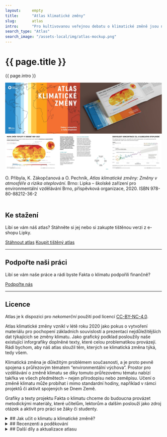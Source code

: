 ```yaml
---
layout:     empty
title:      "Atlas klimatické změny"
slug:       atlas
intro:      "Pro kultivovanou veřejnou debatu o klimatické změně jsou nezbytná dobrá a především srozumitelně vysvětlená data. Proto v tomto atlasu nabízíme snadno pochopitelné grafy a mapy, které jsou navíc vždy doplněny textem, který danou problematiku vysvětluje."
search_type: "Atlas"
search_image: "/assets-local/img/atlas-mockup.png"
---
```


<div class="section"><div class="container">
<div class="row" markdown="on">
    <div class="col-md-12 col-lg-9">
        <h1>{{ page.title }}</h1>
        <p class="lead">{{ page.intro }}</p>
        <img src="/assets-local/img/atlas-preview.jpg" class="img-fluid mb-1" alt="Alas klimatické změny">
        <p>O. Přibyla, K. Zákopčanová a O. Pechník, <em>Atlas klimatické změny: Změny v atmosféře a rizika oteplování</em>. Brno: Lipka – školské zařízení pro environmentální vzdělávání Brno, příspěvková organizace, 2020. ISBN 978-80-88212-36-2</p>
    </div>
    <div class="col-md-12 col-lg-3" style="margin-top: 3rem;">
        <h2>Ke stažení</h2>
        <p>Líbí se vám náš atlas? Stáhněte si jej nebo si zakupte tištěnou verzi z e-shopu Lipky.</p>
        <a href="/assets-local/files/atlas-klimaticke-zmeny.pdf" target="_blank" class="btn btn-primary"><i class="fas fa-fw fa-file-download"></i> Stáhnout atlas</a>
        <a href="https://www.lipka.cz/lipka?idk=zbozi93|5" class="btn btn-secondary"><i class="fas fa-fw fa-atlas"></i> Koupit tištěný atlas</a>
        <hr />
        <h2>Podpořte naši práci</h2>
        <p>Libí se vám naše práce a rádi byste Fakta o klimatu podpořili finančně?</p>
        <a href="{{ site.fundraising }}" class="btn btn-primary"><i class="fas fa-fw fa-heart"></i> Podpořte nás</a>
        <hr />
        <h2>Licence</h2>
        <p>Atlas je k dispozici pro <em>nekomerční</em> použití pod licencí <a href="https://creativecommons.org/licenses/by-nc/4.0/deed.cs" title="Uveďte původ-Neužívejte komerčně 4.0 Mezinárodní" rel="license">CC-BY-NC-4.0</a>.</p>
    </div>
</div>
</div></div>

<div class="section"><div class="container" markdown="1">

Atlas klimatické změny vznikl v létě roku 2020 jako pokus o vytvoření materiálu pro pochopení základních souvislostí a prezentaci nejdůležitějších dat týkajících se změny klimatu. Jako grafický podklad posloužily naše existující inforgrafiky doplněné texty, které celou problematikou provázejí. Rádi bychom, aby náš atlas sloužil těm, kterých se klimatická změna týká, tedy všem.

Klimatická změna je důležitým problémem současnosti, a je proto pevně spojena s průřezovým tématem “environmentální výchova”. Prostor pro vzdělávání o změně klimatu se díky tomuto průřezovému tématu nabízí takřka ve všech předmětech – nejen přírodopisu nebo zeměpisu. Učení o změně klimatu může probíhat i mimo standardní hodiny, například v rámci projektů či aktivit spojených se Dnem Země.

Grafiky a texty projektu Fakta o klimatu chceme do budoucna provázet metodickými materiály, které učitelům, lektorům a dalším poslouží jako zdroj otázek a aktivit pro práci se žáky či studenty.

<details markdown="1">
<summary markdown=1>
## Jak učit o klimatu a klimatické změně?
</summary>

Je mnoho způsobů jak uspořádat sérii vyučovacích hodin nebo přednášek o klimatické změně. Lze začít u zvyšování teplot, u emisí skleníkových plynů anebo třeba u dopadů změny na obyvatele různých oblastí. My jsme v Atlase uspořádali grafiky a texty tak, že ilustrují následující linku argumentů.

1. **Lidská činnost mění složení atmosféry** – zejména kvůli spalování uhlí, ropy a plynu se v atmosféře hromadí oxid uhličitý.
2. **Oxid uhličitý zesiluje skleníkový efekt** – výpočty a modely ukazují, že při zvýšení koncentrací CO<sub>2</sub> z 280 ppm na 540 ppm se planeta jako celek oteplí v průměru o 3 °C.
3. **Globální oteplování je už nyní jasně pozorovaný a daty dobře podložený jev** – v průběhu 20. Století se teplota zvýšila o 1,2 °C, přičemž oteplení nebylo všude stejné. Některé části světa se  za posledních 60 let oteplily téměř o 5°C. Současné globální oteplování probíhá také výjimečně rychle.
4. **Česká republika se otepluje přibližně dvakrát rychleji než světový průměr** – za posledních 60 let se oteplila o 2 °C,  je to dáno její vnitrozemskou polohou na severní polokouli. Jedním z důsledků je masivní úhyn smrkových lesů.
5. **Kdyby se planeta oteplila o více než 1.5 °C, došlo by ke kolapsu mnoha světových ekosystémů a velkým změnám v kryosféře a atmosférických a oceánských prouděních** – proto se státy v Pařížské dohodě zavázaly k úsilí udržet globální oteplování pod hranicí 1,5 °C.
6. **Aby se oteplení podařilo udržet pod hranicí 1,5 °C, je potřeba dosáhnout uhlíkové neutrality do roku 2050.**

</details>

<details markdown="1">
<summary markdown=1>
## Recenzenti a poděkování
</summary>

Atlas recenzovali:

* Mgr. Michal Žák, Ph. D., Katedra fyziky atmosféry Matematicko-fyzikální fakulty Univerzity Karlovy
* RNDr. Radim Tolasz, Ph. D., klimatolog, Český hydrometeorologický ústav
* Ing. Jiří Dlouhý, Centrum pro otázky životního prostředí Univerzity Karlovy
* Jan Labohý, CEO World from Space, odborný konzultant ASITIS s. r. o.
* Mgr. Romana Březovská, M. A., ministerský rada, Ministerstvo životního prostředí ČR

Ke vzniku tohoto Atlasu přispěli významně svou dobrovolnickou prací v týmu faktaoklimatu.cz: Martin Ukrop, Jan Krčál, Kateřina Kolouchová, Tomáš Protivínský, Oldřich Sklenář, Martin Křivánek, Martin Zahradník, Jakub Zamouřil a další členové týmu.

Za odbornou či lidskou inspiraci chceme dále poděkovat: Jirkovi Vorlíčkovi, Lence Kopáčové, Petru Danišovi, Janu Krajhanzlovi, Mycu Riggulsfordovi, Lucii Smolkové, Veronice Ambrozyové, Haně Mikulicové a Tadeáši Žďárskému.
</details>

<details markdown="1">
<summary markdown=1>
## Další díly a aktualizace atlasu
</summary>

V budoucnosti bychom rádi připravili další díly atlasu pokrývající například energetiku a scénáře jejích transformací, emise, a další témata. Zároveň budeme první díl atlasu aktualizovat o nově vydávaná data.
</details>

</div></div>
